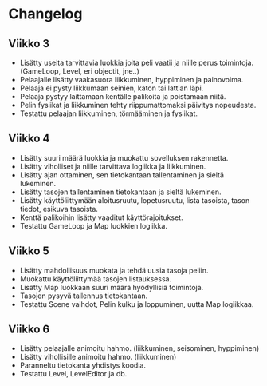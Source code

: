 # Changelog

## Viikko 3
- Lisätty useita tarvittavia luokkia joita peli vaatii ja niille perus toimintoja. (GameLoop, Level, eri objectit, jne..)
- Pelaajalle lisätty vaakasuora liikkuminen, hyppiminen ja painovoima.
- Pelaaja ei pysty liikkumaan seinien, katon tai lattian läpi.
- Pelaaja pystyy laittamaan kentälle palikoita ja poistamaan niitä.
- Pelin fysiikat ja liikkuminen tehty riippumattomaksi päivitys nopeudesta.
- Testattu pelaajan liikkuminen, törmääminen ja fysiikat.

## Viikko 4

- Lisätty suuri määrä luokkia ja muokattu sovelluksen rakennetta.
- Lisätty viholliset ja niille tarvittava logiikka ja liikkuminen.
- Lisätty ajan ottaminen, sen tietokantaan tallentaminen ja sieltä lukeminen.
- Lisätty tasojen tallentaminen tietokantaan ja sieltä lukeminen.
- Lisätty käyttöliittymään aloitusruutu, lopetusruutu, lista tasoista, tason tiedot, esikuva tasoista.
- Kenttä palikoihin lisätty vaaditut käyttörajoitukset.
- Testattu GameLoop ja Map luokkien logiikka.

## Viikko 5

- Lisätty mahdollisuus muokata ja tehdä uusia tasoja peliin.
- Muokattu käyttöliittymää tasojen listauksessa.
- Lisätty Map luokkaan suuri määrä hyödyllisiä toimintoja.
- Tasojen pysyvä tallennus tietokantaan.
- Testattu Scene vaihdot, Pelin kulku ja loppuminen, uutta Map logiikkaa.

## Viikko 6

- Lisätty pelaajalle animoitu hahmo. (liikkuminen, seisominen, hyppiminen)
- Lisätty vihollisille animoitu hahmo. (liikkuminen)
- Paranneltu tietokanta yhdistys koodia.
- Testattu Level, LevelEditor ja db.
